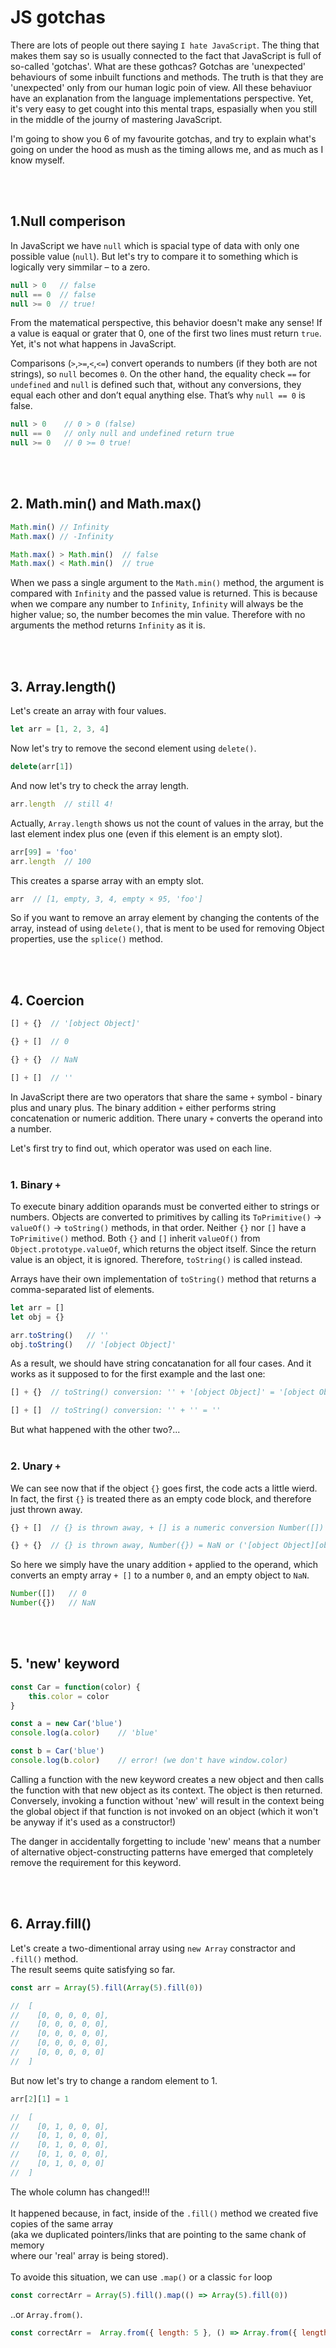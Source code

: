 # JS gotchas

There are lots of people out there saying `I hate JavaScript`. The thing that makes them say so is usually connected to the fact that JavaScript is full of so-called 'gotchas'.
What are these gothcas? Gotchas are 'unexpected' behaviours of some inbuilt functions and methods. The truth is that they are 'unexpected' only from our human logic poin of view. All these behaviuor have an explanation from the language implementations perspective. Yet, it's very easy to get cought into this mental traps, espasially when you still in the middle of the journy of mastering JavaScript.

I'm going to show you 6 of my favourite gotchas, and try to explain what's going on under the hood as mush as the timing allows me, and as much as I know myself.

<br>
<br>

## 1.Null comperison
In JavaScript we have `null` which is spacial type of data with only one possible value (`null`). But let's try to compare it to something which is logically very simmilar – to a zero.


```js
null > 0   // false
null == 0  // false
null >= 0  // true!
```
From the matematical perspective, this behavior doesn't make any sense! If a value is eaqual or grater that 0, one of the first two lines must return `true`. Yet, it's not what happens in JavaScript. 

Comparisons (`>`,`>=`,`<`,`<=`) convert operands to numbers (if they both are not strings), so `null` becomes `0`. On the other hand, the equality check `==` for `undefined` and `null` is defined such that, without any conversions, they equal each other and don’t equal anything else. That’s why `null == 0` is false.
```js
null > 0    // 0 > 0 (false)
null == 0   // only null and undefined return true
null >= 0   // 0 >= 0 true!
```

<br>
<br>

## 2. Math.min() and Math.max()

```js
Math.min() // Infinity
Math.max() // -Infinity

Math.max() > Math.min()  // false
Math.max() < Math.min()  // true
```
When we pass a single argument to the `Math.min()` method, the argument is compared with `Infinity` and the passed value is returned. This is because when we compare any number to `Infinity`, `Infinity` will always be the higher value; so, the number becomes the min value. Therefore with no arguments the method returns `Infinity` as it is.

<br>
<br>

## 3. Array.length()

Let's create an array with four values.

```js
let arr = [1, 2, 3, 4]
```
Now let's try to remove the second element using `delete()`.

```js
delete(arr[1])
```
And now let's try to check the array length.
```js
arr.length  // still 4!
```
Actually, `Array.length` shows us not the count of values in the array, but the last element index plus one (even if this element is an empty slot).
```js
arr[99] = 'foo'
arr.length  // 100
```
This creates a sparse array with an empty slot.
```js
arr  // [1, empty, 3, 4, empty × 95, 'foo']
```
So if you want to remove an array element by changing the contents of the array, instead of using `delete()`, that is ment to be used for removing Object properties, use the `splice()` method.

<br>
<br>

## 4. Coercion

```js
[] + {}  // '[object Object]'

{} + []  // 0

{} + {}  // NaN

[] + []  // ''
```

In JavaScript there are two operators that share the same `+` symbol - binary plus and unary plus. The binary addition `+` either performs string concatenation or numeric addition. There unary `+` converts the operand into a number.

Let's first try to find out, which operator was used on each line. <br><br>


### 1. Binary `+`

To execute binary addition oparands must be converted either to strings or numbers. Objects are converted to primitives by calling its `ToPrimitive()` → `valueOf()` → `toString()` methods, in that order. Neither `{}` nor `[]` have a `ToPrimitive()` method. Both `{}` and `[]` inherit `valueOf()` from `Object.prototype.valueOf`, which returns the object itself. Since the return value is an object, it is ignored. Therefore, `toString()` is called instead.

Arrays have their own implementation of `toString()` method that returns a comma-separated list of elements.

```js
let arr = []
let obj = {}

arr.toString()   // ''
obj.toString()   // '[object Object]'
```
As a result, we should have string concatanation for all four cases. And it works as it supposed to for the first example and the last one:

```js
[] + {}  // toString() conversion: '' + '[object Object]' = '[object Object]'

[] + []  // toString() conversion: '' + '' = ''
```
But what happened with the other two?...<br><br>


### 2. Unary `+`

We can see now that if the object `{}` goes first, the code acts a little wierd. In fact, the first `{}` is treated there as an empty code block, and therefore just thrown away. 

```js
{} + []  // {} is thrown away, + [] is a numeric conversion Number([]) = 0

{} + {}  // {} is thrown away, Number({}) = NaN or ('[object Object][object Object]' for "before V8" times')
```

So here we simply have the unary addition `+` applied to the operand, which converts an empty array `+ []` to a number `0`, and an empty object to `NaN`.
```js
Number([])   // 0
Number({})   // NaN
```

<br>
<br>


## 5. 'new' keyword

```js
const Car = function(color) {
    this.color = color
}

const a = new Car('blue')
console.log(a.color)    // 'blue'

const b = Car('blue')
console.log(b.color)    // error! (we don't have window.color)
```

Calling a function with the new keyword creates a new object and then calls the function with that new object as its context. The object is then returned. Conversely, invoking a function without 'new' will result in the context being the global object if that function is not invoked on an object (which it won't be anyway if it's used as a constructor!)

The danger in accidentally forgetting to include 'new' means that a number of alternative object-constructing patterns have emerged that completely remove the requirement for this keyword.

<br>
<br>

## 6. Array.fill()

Let's create a two-dimentional array using `new Array` constractor and `.fill()` method.<br>
The result seems quite satisfying so far.
```js
const arr = Array(5).fill(Array(5).fill(0))

//  [
//    [0, 0, 0, 0, 0],
//    [0, 0, 0, 0, 0],
//    [0, 0, 0, 0, 0],
//    [0, 0, 0, 0, 0],
//    [0, 0, 0, 0, 0]
//  ]
```
But now let's try to change a random element to 1.
```js
arr[2][1] = 1

//  [
//    [0, 1, 0, 0, 0],
//    [0, 1, 0, 0, 0],
//    [0, 1, 0, 0, 0],
//    [0, 1, 0, 0, 0],
//    [0, 1, 0, 0, 0]
//  ]
```
The whole column has changed!!!<br>
<br>
It happened because, in fact, inside of the `.fill()` method we created five copies of the same array<br>
(aka we duplicated pointers/links that are pointing to the same chank of memory <br>
where our 'real' array is being stored).<br>
<br>
To avoide this situation, we can use `.map()` or a classic `for` loop
```js
const correctArr = Array(5).fill().map(() => Array(5).fill(0))
```
..or `Array.from()`.
```js
const correctArr =  Array.from({ length: 5 }, () => Array.from({ length: 5 }, () => 0))
```

</br>
</br>
